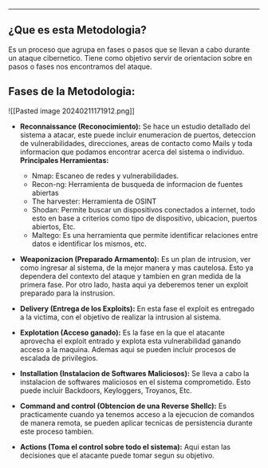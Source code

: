 
---
## ¿Que es esta Metodologia?
Es un proceso que agrupa en fases o pasos que se llevan a cabo durante un ataque cibernetico. Tiene como objetivo servir de orientacion sobre en pasos o fases nos encontramos del ataque.  

## Fases de la Metodologia:


![[Pasted image 20240211171912.png]]


- **Reconnaissance (Reconocimiento):**
	 Se hace un estudio detallado del sistema a atacar, este puede incluir enumeracion de puertos, deteccion de vulnerabilidades, direcciones, areas de contacto como Mails y toda informacion que podamos encontrar acerca del sistema o individuo. 
	 **Principales Herramientas:**
	 - Nmap: Escaneo de redes y vulnerabilidades.
	 - Recon-ng: Herramienta de busqueda de informacion de fuentes abiertas
	 - The harvester: Herramienta de OSINT
	 - Shodan: Permite buscar un dispositivos conectados a internet, todo esto en base a criterios como tipo de dispositivo, ubicacion, puertos abiertos, Etc.
	 - Maltego: Es una herramienta que permite identificar relaciones entre datos e identificar los mismos, etc.
	 
- **Weaponizacion (Preparado Armamento):**
	 Es un plan de intrusion, ver como ingresar al sistema, de la mejor manera y mas cautelosa. Esto ya dependera del contexto del ataque y tambien en gran medida de la primera fase. Por otro lado, hasta aqui ya deberemos tener un exploit preparado para la instrusion. 
	 
- **Delivery (Entrega de los Exploits):**
	 En esta fase el exploit es entregado a la victima, con el objetivo de realizar la intrusion al sistema.
	 
- **Explotation (Acceso ganado):**
	 Es la fase en la que el atacante aprovecha el exploit entrado y explota esta vulnerabilidad ganando acceso a la maquina. Ademas aqui se pueden incluir procesos de escalada de privilegios.
	  
- **Installation (Instalacion de Softwares Maliciosos):**
	 Se lleva a cabo la instalacion de softwares maliciosos en el sistema comprometido. Esto puede incluir  Backdoors, Keyloggers, Troyanos, Etc.
	  
- **Command and control (Obtencion de una Reverse Shellc):**
	 Es practicamente cuando ya tenemos acceso a la ejecucion de comandos de manera remota, se pueden aplicar tecnicas de persistencia durante este proceso tambien. 
- **Actions (Toma el control sobre todo el sistema):**
	 Aqui estan las decisiones que el atacante puede tomar segun su objetivo. 


















